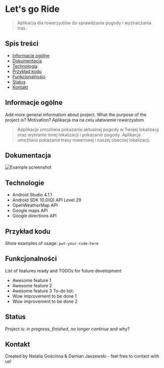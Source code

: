 # Let's go Ride
> Aplikacja dla rowerzystów do sprawdzania pogody i wyznaczania tras.
## Spis treści
* [Informacje ogólne](#Informacje-ogólne)
* [Dokumentacja](#dokumentacja)
* [Technologia](#Technologie)
* [Przykład kodu](#przykład-kodu)
* [Funkcjonalności](#Funkcjonalności)
* [Status](#status)
* [Kontakt](#kontakt)
## Informacje ogólne
Add more general information about project. What the purpose of the project is? Motivation?
Aplikacja ma na celu ułatwienie rowerzystom
> Applikacja umożliwia pokazanie aktualnej pogody w Twojej lokalizacji oraz wybranie innej lokalizacji i pokazanie pogody. 
> Aplikacja umożliwia pokazanie trasy rowerowej i naszej obecnej lokalizacji.
## Dokumentacja
![Example screenshot](./img/screenshot.png)
## Technologie
* Android Studio 4.1.1
* Android SDK 10.0(Q) API Level 29
* OpenWeatherMap API
* Google maps API
* Google directions API
## Przykład kodu
Show examples of usage:
`put-your-code-here`
## Funkcjonalności
List of features ready and TODOs for future development
* Awesome feature 1
* Awesome feature 2
* Awesome feature 3
To-do list:
* Wow improvement to be done 1
* Wow improvement to be done 2
## Status
Project is: _in progress_, _finished_, _no longer continue_ and why?
## Kontakt
Created by Natalia Gościnna & Damian Jaszewski - feel free to contact with us!

